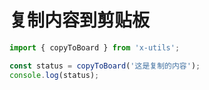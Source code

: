 # 复制内容到剪贴板

```js
import { copyToBoard } from 'x-utils';

const status = copyToBoard('这是复制的内容');
console.log(status);

```
